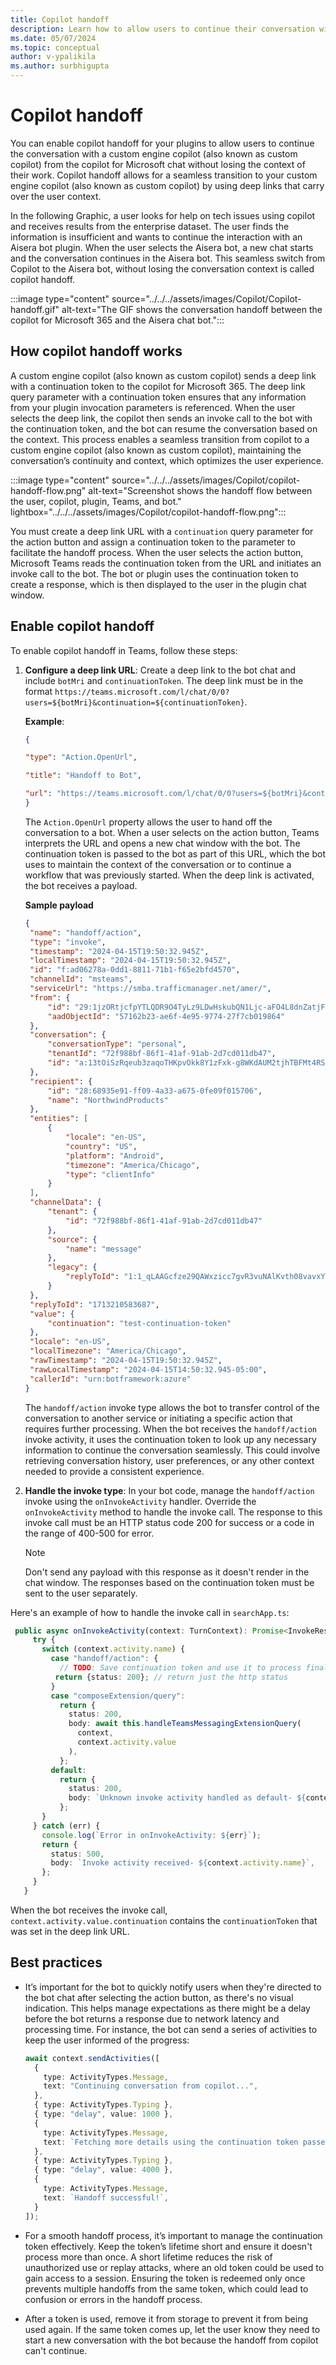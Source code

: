 ```yaml
---
title: Copilot handoff
description: Learn how to allow users to continue their conversation with custom engine copilot (also known as custom copilot) from the copilot for Microsoft chat.
ms.date: 05/07/2024
ms.topic: conceptual
author: v-ypalikila
ms.author: surbhigupta
---
```


# Copilot handoff

You can enable copilot handoff for your plugins to allow users to continue the conversation with a custom engine copilot (also known as custom copilot) from the copilot for Microsoft chat without losing the context of their work. Copilot handoff allows for a seamless transition to your custom engine copilot (also known as custom copilot) by using deep links that carry over the user context.

In the following Graphic, a user looks for help on tech issues using copilot and receives results from the enterprise dataset. The user finds the information is insufficient and wants to continue the interaction with an Aisera bot plugin.​ When the user selects the Aisera bot, a new chat starts and the conversation continues in the Aisera bot. This seamless switch from Copilot to the Aisera bot, without losing the  conversation context is called copilot handoff.

:::image type="content" source="../../../assets/images/Copilot/Copilot-handoff.gif" alt-text="The GIF shows the conversation handoff between the copilot for Microsoft 365 and the Aisera chat bot.":::

## How copilot handoff works

A custom engine copilot (also known as custom copilot) sends a deep link with a continuation token to the copilot for Microsoft 365. The deep link query parameter with a continuation token ensures that any information from your plugin invocation parameters is referenced.  When the user selects the deep link, the copilot then sends an invoke call to the bot with the continuation token, and the bot can resume the conversation based on the context. This process enables a seamless transition from copilot to a custom engine copilot (also known as custom copilot), maintaining the conversation’s continuity and context, which optimizes the user experience.

:::image type="content" source="../../../assets/images/Copilot/copilot-handoff-flow.png" alt-text="Screenshot shows the handoff flow between the user, copilot, plugin, Teams, and bot." lightbox="../../../assets/images/Copilot/copilot-handoff-flow.png":::

You must create a deep link URL with a `continuation` query parameter for the action button and assign a continuation token to the parameter to facilitate the handoff process. When the user selects the action button, Microsoft Teams reads the continuation token from the URL and initiates an invoke call to the bot. The bot or plugin uses the continuation token to create a response, which is then displayed to the user in the plugin chat window.

## Enable copilot handoff

To enable copilot handoff in Teams, follow these steps:

1. **Configure a deep link URL**: Create a deep link to the bot chat and include `botMri` and `continuationToken`. The deep link must be in the format `https://teams.microsoft.com/l/chat/0/0?users=${botMri}&continuation=${continuationToken}`.

   **Example**:

   ```JSON
   { 

   "type": "Action.OpenUrl", 

   "title": "Handoff to Bot", 

   "url": "https://teams.microsoft.com/l/chat/0/0?users=${botMri}&continuation=${continuationToken}" 
   }
   ```

   The `Action.OpenUrl` property allows the user to hand off the conversation to a bot. When a user selects on the action button, Teams interprets the URL and opens a new chat window with the bot. The continuation token is passed to the bot as part of this URL, which the bot uses to maintain the context of the conversation or to continue a workflow that was previously started. When the deep link is activated, the bot receives a payload.

   **Sample payload**

   ```json
   { 
    "name": "handoff/action", 
    "type": "invoke", 
    "timestamp": "2024-04-15T19:50:32.945Z", 
    "localTimestamp": "2024-04-15T19:50:32.945Z", 
    "id": "f:ad06278a-0dd1-8811-71b1-f65e2bfd4570", 
    "channelId": "msteams", 
    "serviceUrl": "https://smba.trafficmanager.net/amer/", 
    "from": { 
        "id": "29:1jzORtjcfpYTLQDR9O4TyLz9LDwHskubQN1Ljc-aFO4L8dnZatjFpSw1PCGa-Mm-Jo4uLp67Lvekcjq2hkPoxdA", 
        "aadObjectId": "57162b23-ae6f-4e95-9774-27f7cb019864" 
    }, 
    "conversation": { 
        "conversationType": "personal", 
        "tenantId": "72f988bf-86f1-41af-91ab-2d7cd011db47", 
        "id": "a:13tOiSzRqeub3zaqoTHKpvOkk8Y1zFxk-g8WKdAUM2tjhTBFMt4RSuL8YWi7uwFNBmbxsyzYYktJEyfimYXYiEoplQ34aJs1y8trDb7EIcG09xOjSUieHVzFZ2b8tkagZ" 
    }, 
    "recipient": { 
        "id": "28:68935e91-ff09-4a33-a675-0fe09f015706", 
        "name": "NorthwindProducts" 
    }, 
    "entities": [ 
        { 
            "locale": "en-US", 
            "country": "US", 
            "platform": "Android", 
            "timezone": "America/Chicago", 
            "type": "clientInfo" 
        } 
    ], 
    "channelData": { 
        "tenant": { 
            "id": "72f988bf-86f1-41af-91ab-2d7cd011db47" 
        }, 
        "source": { 
            "name": "message" 
        }, 
        "legacy": { 
            "replyToId": "1:1_qLAAGcfze29QAWxzicc7gvR3vuNAlKvth08vavxYYs" 
        } 
    }, 
    "replyToId": "1713210583687", 
    "value": { 
        "continuation": "test-continuation-token" 
    }, 
    "locale": "en-US", 
    "localTimezone": "America/Chicago", 
    "rawTimestamp": "2024-04-15T19:50:32.945Z", 
    "rawLocalTimestamp": "2024-04-15T14:50:32.945-05:00", 
    "callerId": "urn:botframework:azure" 
   }
   ```

   The `handoff/action` invoke type allows the bot to transfer control of the conversation to another service or initiating a specific action that requires further processing. When the bot receives the `handoff/action` invoke activity, it uses the continuation token to look up any necessary information to continue the conversation seamlessly. This could involve retrieving conversation history, user preferences, or any other context needed to provide a consistent experience.

1. **Handle the invoke type**: In your bot code, manage the `handoff/action` invoke using the `onInvokeActivity` handler. Override the `onInvokeActivity` method to handle the invoke call. The response to this invoke call must be an HTTP status code 200 for success or a code in the range of 400-500 for error.

   > [!NOTE]
   > Don't send any payload with this response as it doesn't render in the chat window. The responses based on the continuation token must be sent to the user separately.

Here's an example of how to handle the invoke call in `searchApp.ts`:

   ```typescript
    public async onInvokeActivity(context: TurnContext): Promise<InvokeResponse> {
        try {
          switch (context.activity.name) {
            case "handoff/action": {
              // TODO: Save continuation token and use it to process final response to user later
             return {status: 200}; // return just the http status
            }
            case "composeExtension/query":
              return {
                status: 200,
                body: await this.handleTeamsMessagingExtensionQuery(
                  context,
                  context.activity.value
                ),
              };
            default:
              return {
                status: 200,
                body: `Unknown invoke activity handled as default- ${context.activity.name}`,
              };
          }
        } catch (err) {
          console.log(`Error in onInvokeActivity: ${err}`);
          return {
            status: 500,
            body: `Invoke activity received- ${context.activity.name}`,
          };
        }
      }
   ```

   When the bot receives the invoke call, `context.activity.value.continuation` contains the `continuationToken` that was set in the deep link URL.

## Best practices

* It’s important for the bot to quickly notify users when they're directed to the bot chat after selecting the action button, as there's no visual indication. This helps manage expectations as there might be a delay before the bot returns a response due to network latency and processing time. For instance, the bot can send a series of activities to keep the user informed of the progress:

    ```typescript
    await context.sendActivities([
      {
        type: ActivityTypes.Message,
        text: "Continuing conversation from copilot...",
      },
      { type: ActivityTypes.Typing },
      { type: "delay", value: 1000 },
      {
        type: ActivityTypes.Message,
        text: `Fetching more details using the continuation token passed: ${continuationToken}`,
      },
      { type: ActivityTypes.Typing },
      { type: "delay", value: 4000 },
      {
        type: ActivityTypes.Message,
        text: `Handoff successful!`,
      }
    ]);
    
    ```

* For a smooth handoff process, it’s important to manage the continuation token effectively. Keep the token’s lifetime short and ensure it doesn't process more than once. A short lifetime reduces the risk of unauthorized use or replay attacks, where an old token could be used to gain access to a session. Ensuring the token is redeemed only once prevents multiple handoffs from the same token, which could lead to confusion or errors in the handoff process.

* After a token is used, remove it from storage to prevent it from being used again. If the same token comes up, let the user know they need to start a new conversation with the bot because the handoff from copilot can't continue.
